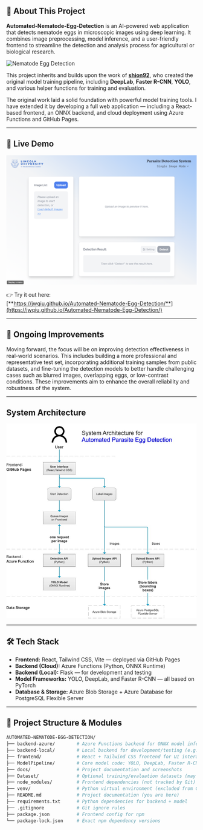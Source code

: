 
## 📖 About This Project

**Automated-Nematode-Egg-Detection** is an AI-powered web application that detects nematode eggs in microscopic images using deep learning. It combines image preprocessing, model inference, and a user-friendly frontend to streamline the detection and analysis process for agricultural or biological research. 

![Nematode Egg Detection](./docs/image.png)

This project inherits and builds upon the work of [**shion92**](https://github.com/shion92), who created the original model training pipeline, including **DeepLab**, **Faster R-CNN**, **YOLO**, and various helper functions for training and evaluation.

The original work laid a solid foundation with powerful model training tools. I have extended it by developing a full web application — including a React-based frontend, an ONNX backend, and cloud deployment using Azure Functions and GitHub Pages.

---

## 🔗 Live Demo

![HomePage Screenshot](/docs/home_screenshot.png)

👉 Try it out here:  
[**https://jwqiu.github.io/Automated-Nematode-Egg-Detection/**](https://jwqiu.github.io/Automated-Nematode-Egg-Detection/)

---

## 🔧 Ongoing Improvements

Moving forward, the focus will be on improving detection effectiveness in real-world scenarios. This includes building a more professional and representative test set, incorporating additional training samples from public datasets, and fine-tuning the detection models to better handle challenging cases such as blurred images, overlapping eggs, or low-contrast conditions. These improvements aim to enhance the overall reliability and robustness of the system.

---

## System Architecture

![System Architecture](/docs/System%20Architecture.jpg)

---

## 🛠️ Tech Stack

- **Frontend:** React, Tailwind CSS, Vite — deployed via GitHub Pages
- **Backend (Cloud):** Azure Functions (Python, ONNX Runtime)
- **Backend (Local):** Flask — for development and testing
- **Model Frameworks:** YOLO, DeepLab, and Faster R-CNN — all based on PyTorch
- **Database & Storage:** Azure Blob Storage + Azure Database for PostgreSQL Flexible Server

---

## 🧩 Project Structure & Modules
```bash
AUTOMATED-NEMATODE-EGG-DETECTION/
├── backend-azure/        # Azure Functions backend for ONNX model inference and API deployment
├── backend-local/        # Local backend for development/testing (e.g. Flask or raw Python)
├── frontend/             # React + Tailwind CSS frontend for UI interaction, image upload, and inference result rendering
├── ModelPipeline/        # Core model code: YOLO, DeepLab, Faster R-CNN, helpers, pretrained weights
├── docs/                 # Project documentation and screenshots
├── Dataset/              # Optional training/evaluation datasets (may not be tracked in Git)
├── node_modules/         # Frontend dependencies (not tracked by Git)
├── venv/                 # Python virtual environment (excluded from Git)
├── README.md             # Project documentation (you are here)
├── requirements.txt      # Python dependencies for backend + model
├── .gitignore            # Git ignore rules
├── package.json          # Frontend config for npm
└── package-lock.json     # Exact npm dependency versions
```